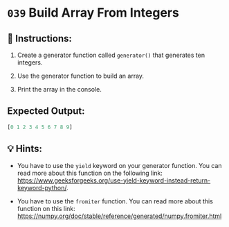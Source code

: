 # `039` Build Array From Integers

## 📝 Instructions:

1. Create a generator function called `generator()` that generates ten integers.

2. Use the generator function to build an array.

3. Print the array in the console.

## Expected Output:

```python
[0 1 2 3 4 5 6 7 8 9]
```

## 💡 Hints:

+ You have to use the `yield` keyword on your generator function. You can read more about this function on the following link: https://www.geeksforgeeks.org/use-yield-keyword-instead-return-keyword-python/.

+ You have to use the `fromiter` function. You can read more about this function on this link: https://numpy.org/doc/stable/reference/generated/numpy.fromiter.html